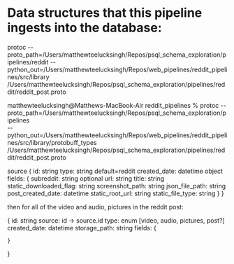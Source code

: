 # Data structures that this pipeline ingests into the database:
protoc --proto_path=/Users/matthewteelucksingh/Repos/psql_schema_exploration/pipelines/reddit --python_out=/Users/matthewteelucksingh/Repos/web_pipelines/reddit_pipelines/src/library /Users/matthewteelucksingh/Repos/psql_schema_exploration/pipelines/reddit/reddit_post.proto

matthewteelucksingh@Matthews-MacBook-Air reddit_pipelines % protoc --proto_path=/Users/matthewteelucksingh/Repos/psql_schema_exploration/pipelines \
       --python_out=/Users/matthewteelucksingh/Repos/web_pipelines/reddit_pipelines/src/library/protobuff_types \
       /Users/matthewteelucksingh/Repos/psql_schema_exploration/pipelines/reddit/reddit_post.proto

source {
    id: string
    type: string default=reddit
    created_date: datetime object
    fields: {
        subreddit: string optional
        url: string
        title: string
        static_downloaded_flag: string
        screenshot_path: string
        json_file_path: string
        post_created_date: datetime
        static_root_url: string
        static_file_type: string
    }
}

then for all of the video and audio, pictures in the reddit post:

{
    id: string
    source: id -> source.id
    type: enum [video, audio, pictures, post?]
    created_date: datetime
    storage_path: string
    fields: {

    }
}
